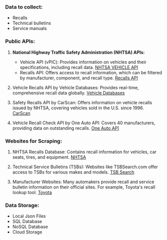 ### Data to collect:

- Recalls
- Technical bulletins
- Service manuals


### Public APIs:

1. **National Highway Traffic Safety Administration (NHTSA) APIs:**

    - Vehicle API (vPIC): Provides information on vehicles and their specifications, including recall data. 
    [NHTSA VEHICLE API](https://vpic.nhtsa.dot.gov/api/) 
    - Recalls API: Offers access to recall information, which can be filtered by manufacturer, component, and recall type. 
    [Recalls API](https://www.nhtsa.gov/nhtsa-datasets-and-apis)

2. Vehicle Recalls API by Vehicle Databases: Provides real-time, comprehensive recall data globally. 
   [Vehicle Databases](https://vehicledatabases.com/vehicle-recalls-api)


3. Safety Recalls API by CarScan: Offers information on vehicle recalls issued by NHTSA, covering vehicles sold in the U.S. since 1996. 
   [CarScan](https://dev.carscan.com/api/safety-recalls-api)

4. Vehicle Recall Check API by One Auto API: Covers 40 manufacturers, providing data on outstanding recalls. 
   [One Auto API](https://www.oneautoapi.com/solution/vehicle-recall-check-api/)

### Websites for Scraping:

1. NHTSA Recalls Database: Contains recall information for vehicles, car seats, tires, and equipment. 
   [NHTSA](https://www.nhtsa.gov/recalls)

2. Technical Service Bulletins (TSBs): Websites like TSBSearch.com offer access to TSBs for various makes and models. 
   [TSB Search](https://tsbsearch.com/)

3. Manufacturer Websites: Many automakers provide recall and service bulletin information on their official sites. For example, Toyota's recall lookup tool. 
   [Toyota](https://www.toyota.com/recall)

### Data Storage:

- Local Json Files
- SQL Database
- NoSQL Database
- Cloud Storage
